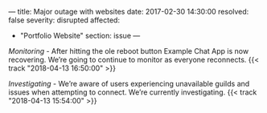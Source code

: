 —
title: Major outage with websites
date: 2017-02-30 14:30:00
resolved: false
severity: disrupted
affected:
  - "Portfolio Website"
section: issue
—

*Monitoring* - After hitting the ole reboot button Example Chat App is now recovering. We’re going to continue to monitor as everyone reconnects. {{< track "2018-04-13 16:50:00" >}}

*Investigating* - We’re aware of users experiencing unavailable guilds and issues when attempting to connect. We’re currently investigating. {{< track "2018-04-13 15:54:00" >}}